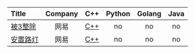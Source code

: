 | Title | Company | C++ | Python | Golang | Java |
|:--|:--:|:--:|:--:|:--:|:--:|
|[被3整除](https://www.nowcoder.com/practice/51dcb4eef6004f6f8f44d927463ad5e8)|网易|[C++](https://github.com/GGG1235/for-offer/blob/master/2019/C%2B%2B/DividedByThree.cpp)|no|no|no|
|[安置路灯](https://www.nowcoder.com/practice/3a3577b9d3294fb7845b96a9cd2e099c)|网易|[C++](https://github.com/GGG1235/for-offer/blob/master/2019/C%2B%2B/%20PlacementOfStreetLights.cpp)|no|no|no|